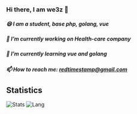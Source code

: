 ### Hi there, I am we3z 👋
##### 😄 I am a student, base php, golang, vue
##### 🔭 I’m currently working on Health-care company
##### 🌱 I’m currently learning vue and golang
##### 📫 How to reach me: redtimestamp@gmail.com

## Statistics
![Stats](https://github-readme-stats.vercel.app/api?username=we3z)
![Lang](https://github-readme-stats.vercel.app/api/top-langs/?username=we3z&hide=ipynb,html&layout=compact)

<!--
**we3z/we3z** is a ✨ _special_ ✨ repository because its `README.md` (this file) appears on your GitHub profile.

Here are some ideas to get you started:

- 🔭 I’m currently working on ...
- 🌱 I’m currently learning ...
- 👯 I’m looking to collaborate on ...
- 🤔 I’m looking for help with ...
- 💬 Ask me about ...
- 📫 How to reach me: ...
- 😄 Pronouns: ...
- ⚡ Fun fact: ...
-->
